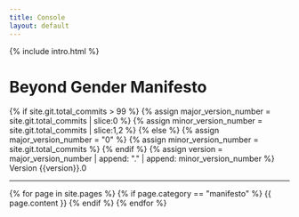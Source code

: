 ```yaml
---
title: Console
layout: default
---
```

<div id="flash"></div>
<div id="scanlines"></div>
<div id="display">
{% include intro.html %}
<div id="text">
<h1 data-text="BEYOND GENDER MANIFESTO">Beyond Gender Manifesto</h1>
{% if site.git.total_commits > 99 %}
    {% assign major_version_number = site.git.total_commits | slice:0 %}
    {% assign minor_version_number = site.git.total_commits | slice:1,2 %}
{% else %}
    {% assign major_version_number = "0" %}
    {% assign minor_version_number = site.git.total_commits %}
{% endif %}
{% assign version = major_version_number | append: "." | append: minor_version_number %}
Version {{version}}.0

<hr>

{% for page in site.pages %}
{% if page.category == "manifesto" %}
{{ page.content }}
{% endif %}
{% endfor %}

</div>
</div>
